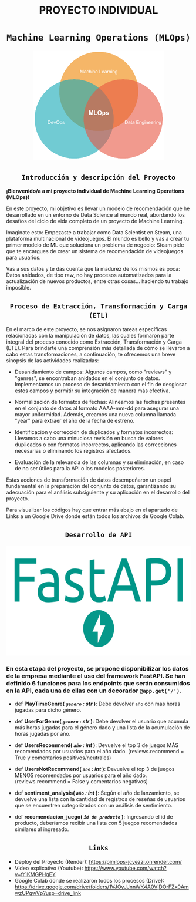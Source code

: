 # <h1 align=center> **PROYECTO INDIVIDUAL** </h1>
# <h1 align=center>**`Machine Learning Operations (MLOps)`**</h1>
<p align="center">
<img src="_src/mlops_1.jpg"  height=300>
</p>

## <h2 align=center>**`Introducción y descripción del Proyecto`**</h2>

**¡Bienvenido/a a mi proyecto individual de Machine Learning Operations (MLOps)!**

En este proyecto, mi objetivo es llevar un modelo de recomendación que he desarrollado en un entorno de Data Science al mundo real, abordando los desafíos del ciclo de vida completo de un proyecto de Machine Learning.

Imaginate esto: Empezaste a trabajar como Data Scientist en Steam, una plataforma multinacional de videojuegos. El mundo es bello y vas a crear tu primer modelo de ML que soluciona un problema de negocio: Steam pide que te encargues de crear un sistema de recomendación de videojuegos para usuarios.

Vas a sus datos y te das cuenta que la madurez de los mismos es poca: Datos anidados, de tipo raw, no hay procesos automatizados para la actualización de nuevos productos, entre otras cosas… haciendo tu trabajo imposible.

## <h2 align=center>**`Proceso de Extracción, Transformación y Carga (ETL)`** </h2>

En el marco de este proyecto, se nos asignaron tareas específicas relacionadas con la manipulación de datos, las cuales formaron parte integral del proceso conocido como Extracción, Transformación y Carga (ETL). Para brindarte una comprensión más detallada de cómo se llevaron a cabo estas transformaciones, a continuación, te ofrecemos una breve sinopsis de las actividades realizadas:

+ Desanidamiento de campos: Algunos campos, como "reviews" y "genres", se encontraban anidados en el conjunto de datos. Implementamos un proceso de desanidamiento con el fin de desglosar estos campos y permitir su integración de manera más efectiva.

+ Normalización de formatos de fechas: Alineamos las fechas presentes en el conjunto de datos al formato AAAA-mm-dd para asegurar una mayor uniformidad. Además, creamos una nueva columna llamada "year" para extraer el año de la fecha de estreno.

+ Identificación y corrección de duplicados y formatos incorrectos: Llevamos a cabo una minuciosa revisión en busca de valores duplicados o con formatos incorrectos, aplicando las correcciones necesarias o eliminando los registros afectados.

+ Evaluación de la relevancia de las columnas y su eliminación, en caso de no ser útiles para la API o los modelos posteriores.

Estas acciones de transformación de datos desempeñaron un papel fundamental en la preparación del conjunto de datos, garantizando su adecuación para el análisis subsiguiente y su aplicación en el desarrollo del proyecto.

Para visualizar los códigos hay que entrar más abajo en el apartado de Links a un Google Drive donde están todos los archivos de Google Colab.

## <h2 align=center> **`Desarrollo de API`**</h2>
<p align="center">
<img src="_src/api_1.jpg"  height=300>
</p>

### En esta etapa del proyecto, se propone disponibilizar los datos de la empresa mediante el uso del framework FastAPI. Se han definido 6 funciones para los endpoints que serán consumidos en la API, cada una de ellas con un decorador `@app.get('/')`.

+ def **PlayTimeGenre( *`genero` : str* )**:
    Debe devolver `año` con mas horas jugadas para dicho género.

+ def **UserForGenre( *`genero` : str* )**:
    Debe devolver el usuario que acumula más horas jugadas para el género dado y una lista de la acumulación de horas jugadas por año.

+ def **UsersRecommend( *`año` : int* )**:
   Devuelve el top 3 de juegos MÁS recomendados por usuarios para el año dado. (reviews.recommend = True y comentarios positivos/neutrales)

+ def **UsersNotRecommend( *`año` : int* )**:
   Devuelve el top 3 de juegos MENOS recomendados por usuarios para el año dado. (reviews.recommend = False y comentarios negativos)

+ def **sentiment_analysis( *`año` : int* )**:
    Según el año de lanzamiento, se devuelve una lista con la cantidad de registros de reseñas de usuarios que se encuentren categorizados con un análisis de sentimiento.

+ def **recomendacion_juego( *`id de producto`* )**:
    Ingresando el id de producto, deberíamos recibir una lista con 5 juegos recomendados similares al ingresado.

## <h2 align=center> **`Links`**</h2>

- Deploy del Proyecto (Render): https://pimlops-jcyezzi.onrender.com/
- Video explicativo (Youtube): https://www.youtube.com/watch?v=fr1KMGPHqEY
- Google Colab donde se realizaron todos los procesos (Drive): https://drive.google.com/drive/folders/1VJOyJJnnWK4A0VjDOrFZx0AmwzUPqwVp?usp=drive_link

